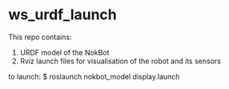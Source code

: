 # ws_urdf_launch
This repo contains:
1. URDF model of the NokBot
2. Rviz launch files for visualisation of the robot and its sensors

to launch: $ roslaunch nokbot_model display.launch
